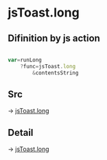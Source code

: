 # jsToast.long

## Difinition by js action

```js.js

var=runLong
	?func=jsToast.long
		&contentsString
```

## Src

-> [jsToast.long](https://github.com/puutaro/CommandClick/blob/master/app/src/main/java/com/puutaro/commandclick/fragment_lib/terminal_fragment/js_interface/JsToast.kt#L43)

## Detail

-> [jsToast.long](https://github.com/puutaro/CommandClick/blob/master/md/developer/js_interface/details/JsToast/long.md)
